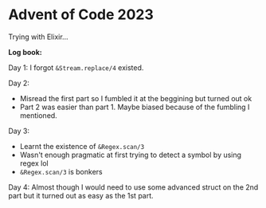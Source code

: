 # Advent of Code 2023

Trying with Elixir...

**Log book:**
<br>

Day 1: I forgot `&Stream.replace/4` existed.

Day 2:
- Misread the first part so I fumbled it at the beggining but turned out ok
- Part 2 was easier than part 1. Maybe biased because of the fumbling I mentioned.

Day 3:
- Learnt the existence of `&Regex.scan/3`
- Wasn't enough pragmatic at first trying to detect a symbol by using regex lol
- `&Regex.scan/3` is bonkers

Day 4: Almost though I would need to use some advanced struct on the 2nd part but it turned out
as easy as the 1st part.


